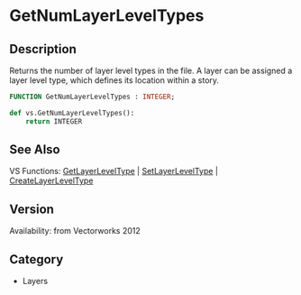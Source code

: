 # GetNumLayerLevelTypes

## Description
Returns the number of layer level types in the file. A layer can be assigned a layer level type, which defines its location within a story.

```pascal
FUNCTION GetNumLayerLevelTypes : INTEGER;
```

```python
def vs.GetNumLayerLevelTypes():
    return INTEGER
```

## See Also
VS Functions:
[GetLayerLevelType](GetLayerLevelType.md) 
| [SetLayerLevelType](SetLayerLevelType.md) 
| [CreateLayerLevelType](CreateLayerLevelType.md)

## Version
Availability: from Vectorworks 2012

## Category
* Layers


